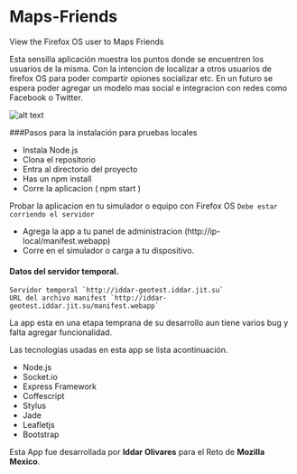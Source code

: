 Maps-Friends
============

View the Firefox OS user to Maps Friends

Esta sensilla aplicación muestra los puntos donde se encuentren los usuarios de la misma. Con la intencion de localizar a otros usuarios de firefox OS para poder compartir opiones socializar etc. En un futuro se espera poder agregar un modelo mas social e integracion con redes como Facebook o Twitter.

![alt text](http://iddar-geotest.iddar.jit.su/images/screen.png?v=2 "Scrennshot de la aplicacion Maps-Friends")

###Pasos para la instalación para pruebas locales

- Instala Node.js
- Clona el repositorio
- Entra al directorio del proyecto
- Has un npm install
- Corre la aplicacion ( npm start )

Probar la aplicacion en tu simulador o equipo con Firefox OS
`Debe estar corriendo el servidor`
- Agrega la app a tu panel de administracion (http://ip-local/manifest.webapp)
- Corre en el simulador o carga a tu dispositivo.

#### Datos del servidor temporal.

	Servidor temporal `http://iddar-geotest.iddar.jit.su`
	URL del archivo manifest `http://iddar-geotest.iddar.jit.su/manifest.webapp`


La app esta en una etapa temprana de su desarrollo aun tiene varios bug y falta agregar funcionalidad. 

Las tecnologias usadas en esta app se lista acontinuación.

- Node.js
- Socket.io
- Express Framework
- Coffescript
- Stylus
- Jade
- Leafletjs
- Bootstrap

Esta App fue desarrollada por **Iddar Olivares** para el Reto de **Mozilla Mexico**.
